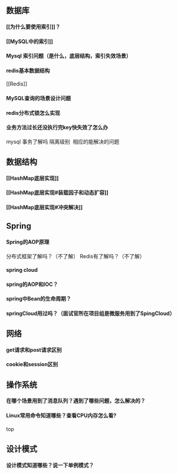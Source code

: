 
## 数据库
#### [[为什么要使用索引]]？

#### [[MySQL中的索引]]
#### Mysql 索引问题（是什么，底层结构，索引失效场景）

#### redis基本数据结构
[[Redis]]
#### MySQL查询的场景设计问题

#### redis分布式锁怎么实现
#### 业务方法过长还没执行完key快失效了怎么办
mysql 事务了解吗 隔离级别  相应的能解决的问题

## 数据结构
#### [[HashMap底层实现]]
#### [[HashMap底层实现#装载因子和动态扩容]]
#### [[HashMap底层实现#冲突解决]]

## Spring
#### Spring的AOP原理
分布式框架了解吗？（不了解）
Redis有了解吗？（不了解）
#### spring cloud
#### spring的AOP和IOC？
#### spring中Bean的生命周期？
#### springCloud用过吗？（面试官所在项目组是微服务用到了SpingCloud）

## 网络
#### get请求和post请求区别
#### cookie和session区别

## 操作系统
#### 在哪个场景用到了消息队列？遇到了哪些问题，怎么解决的？
#### Linux常用命令知道哪些？查看CPU内存怎么看?
top
## 设计模式
#### 设计模式知道哪些？说一下单例模式？
